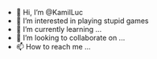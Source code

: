 - 👋 Hi, I’m @KamilLuc
- 👀 I’m interested in playing stupid games 
- 🌱 I’m currently learning ...
- 💞️ I’m looking to collaborate on ...
- 📫 How to reach me ...

<!---
KamilLuc-POLSL/KamilLuc-POLSL is a ✨ special ✨ repository because its `README.md` (this file) appears on your GitHub profile.
You can click the Preview link to take a look at your changes.
--->
